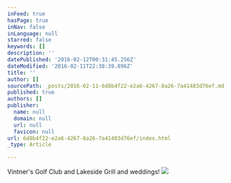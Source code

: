 ```yaml
---
inFeed: true
hasPage: true
inNav: false
inLanguage: null
starred: false
keywords: []
description: ''
datePublished: '2016-02-12T00:31:45.256Z'
dateModified: '2016-02-11T22:38:39.896Z'
title: ''
author: []
sourcePath: _posts/2016-02-11-6d8b4f22-e2a6-4267-8a26-7a41483d76ef.md
published: true
authors: []
publisher:
  name: null
  domain: null
  url: null
  favicon: null
url: 6d8b4f22-e2a6-4267-8a26-7a41483d76ef/index.html
_type: Article

---
```

Vintner's Golf Club and Lakeside Grill and weddings!
![](https://the-grid-user-content.s3-us-west-2.amazonaws.com/e347dadc-305f-456c-aa8e-823633b99d2c.jpg)